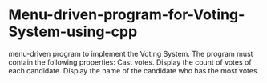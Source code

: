 # Menu-driven-program-for-Voting-System-using-cpp
menu-driven program to implement the Voting System. The program must contain the following properties:  Cast votes. Display the count of votes of each candidate. Display the name of the candidate who has the most votes.
